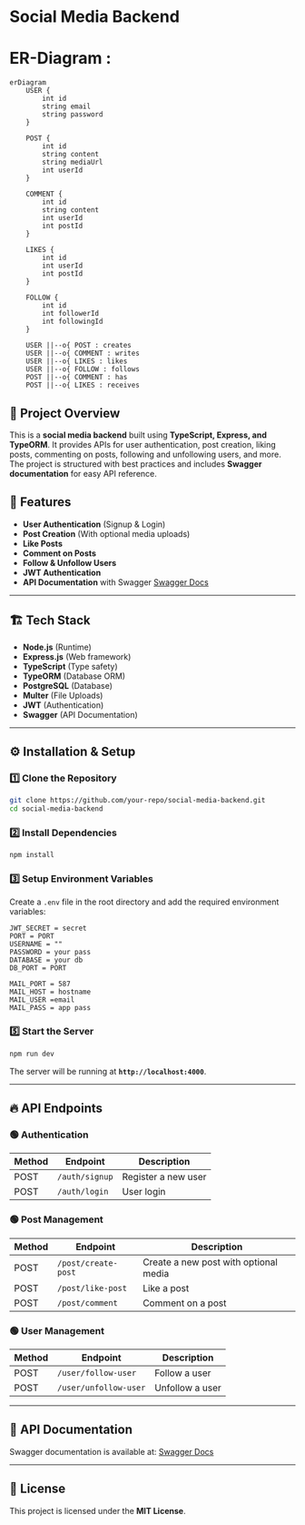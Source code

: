 # Social Media Backend

# ER-Diagram :

```mermaid
erDiagram
    USER {
        int id
        string email
        string password
    }

    POST {
        int id
        string content
        string mediaUrl
        int userId
    }

    COMMENT {
        int id
        string content
        int userId
        int postId
    }

    LIKES {
        int id
        int userId
        int postId
    }

    FOLLOW {
        int id
        int followerId
        int followingId
    }

    USER ||--o{ POST : creates
    USER ||--o{ COMMENT : writes
    USER ||--o{ LIKES : likes
    USER ||--o{ FOLLOW : follows
    POST ||--o{ COMMENT : has
    POST ||--o{ LIKES : receives
```

## 📌 Project Overview
This is a **social media backend** built using **TypeScript, Express, and TypeORM**. It provides APIs for user authentication, post creation, liking posts, commenting on posts, following and unfollowing users, and more. The project is structured with best practices and includes **Swagger documentation** for easy API reference.

## 🚀 Features
- **User Authentication** (Signup & Login)
- **Post Creation** (With optional media uploads)
- **Like Posts**
- **Comment on Posts**
- **Follow & Unfollow Users**
- **JWT Authentication**
- **API Documentation** with Swagger [Swagger Docs](http://localhost:4000/api-docs)

---

## 🏗️ Tech Stack
- **Node.js** (Runtime)
- **Express.js** (Web framework)
- **TypeScript** (Type safety)
- **TypeORM** (Database ORM)
- **PostgreSQL** (Database)
- **Multer** (File Uploads)
- **JWT** (Authentication)
- **Swagger** (API Documentation)

---

## ⚙️ Installation & Setup

### 1️⃣ Clone the Repository
```sh
git clone https://github.com/your-repo/social-media-backend.git
cd social-media-backend
```

### 2️⃣ Install Dependencies
```sh
npm install
```

### 3️⃣ Setup Environment Variables
Create a `.env` file in the root directory and add the required environment variables:
```env
JWT_SECRET = secret
PORT = PORT
USERNAME = ""
PASSWORD = your pass
DATABASE = your db
DB_PORT = PORT

MAIL_PORT = 587
MAIL_HOST = hostname
MAIL_USER =email
MAIL_PASS = app pass
```


### 5️⃣ Start the Server
```sh
npm run dev
```
The server will be running at **`http://localhost:4000`**.

---

## 🔥 API Endpoints

### 🟢 Authentication
| Method | Endpoint      | Description |
|--------|--------------|-------------|
| POST   | `/auth/signup` | Register a new user |
| POST   | `/auth/login`  | User login |

### 🟢 Post Management
| Method | Endpoint      | Description |
|--------|--------------|-------------|
| POST   | `/post/create-post` | Create a new post with optional media |
| POST   | `/post/like-post`   | Like a post |
| POST   | `/post/comment`     | Comment on a post |

### 🟢 User Management
| Method | Endpoint         | Description |
|--------|-----------------|-------------|
| POST   | `/user/follow-user`   | Follow a user |
| POST   | `/user/unfollow-user` | Unfollow a user |

---

## 📜 API Documentation
Swagger documentation is available at: [Swagger Docs](http://localhost:4000/api-docs)


---

## 📜 License
This project is licensed under the **MIT License**.

